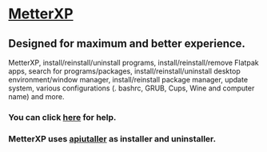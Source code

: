 # [MetterXP](https://mukonqi.github.io/metterxp/en/)
## Designed for maximum and better experience.
MetterXP, install/reinstall/uninstall programs, install/reinstall/remove Flatpak apps, search for programs/packages, install/reinstall/uninstall desktop environment/window manager, install/reinstall package manager, update system, various configurations (. bashrc, GRUB, Cups, Wine and computer name) and more.
### You can click [here](https://mukonqi.github.io/metterxp/en/help.html) for help.
### MetterXP uses [apiutaller](https://github.com/MuKonqi/apiutaller) as installer and uninstaller.
